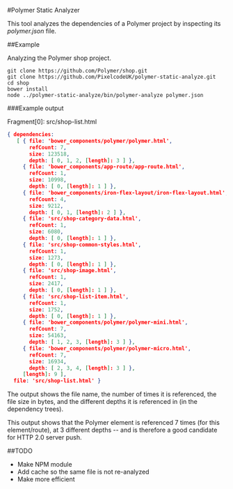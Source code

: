 #Polymer Static Analyzer

This tool analyzes the dependencies of a Polymer project by inspecting its *polymer.json* file.

##Example

Analyzing the Polymer shop project.

```
git clone https://github.com/Polymer/shop.git
git clone https://github.com/PixelcodeUK/polymer-static-analyze.git
cd shop
bower install
node ../polymer-static-analyze/bin/polymer-analyze polymer.json
```

###Example output

Fragment[0]: src/shop-list.html

```JSON
{ dependencies:
   [ { file: 'bower_components/polymer/polymer.html',
       refCount: 7,
       size: 123518,
       depth: [ 0, 1, 2, [length]: 3 ] },
     { file: 'bower_components/app-route/app-route.html',
       refCount: 1,
       size: 10998,
       depth: [ 0, [length]: 1 ] },
     { file: 'bower_components/iron-flex-layout/iron-flex-layout.html',
       refCount: 4,
       size: 9212,
       depth: [ 0, 1, [length]: 2 ] },
     { file: 'src/shop-category-data.html',
       refCount: 1,
       size: 6080,
       depth: [ 0, [length]: 1 ] },
     { file: 'src/shop-common-styles.html',
       refCount: 1,
       size: 1273,
       depth: [ 0, [length]: 1 ] },
     { file: 'src/shop-image.html',
       refCount: 1,
       size: 2417,
       depth: [ 0, [length]: 1 ] },
     { file: 'src/shop-list-item.html',
       refCount: 1,
       size: 1752,
       depth: [ 0, [length]: 1 ] },
     { file: 'bower_components/polymer/polymer-mini.html',
       refCount: 7,
       size: 54163,
       depth: [ 1, 2, 3, [length]: 3 ] },
     { file: 'bower_components/polymer/polymer-micro.html',
       refCount: 7,
       size: 16934,
       depth: [ 2, 3, 4, [length]: 3 ] },
     [length]: 9 ],
  file: 'src/shop-list.html' }
```
The output shows the file name, the number of times it is referenced, the file size in bytes, and the different depths it is referenced in (in the dependency trees).


This output shows that the Polymer element is referenced 7 times (for this element/route), at 3 different depths -- and is therefore a good candidate for HTTP 2.0 server push.

##TODO
* Make NPM module
* Add cache so the same file is not re-analyzed
* Make more efficient
